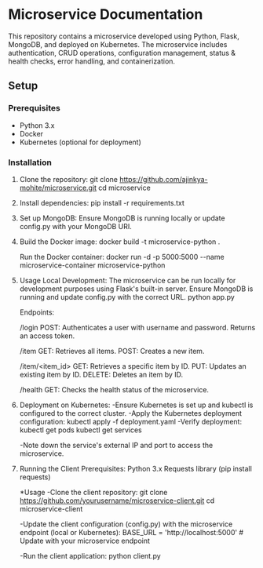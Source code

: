 # Microservice Documentation

This repository contains a microservice developed using Python, Flask, MongoDB, and deployed on Kubernetes. The microservice includes authentication, CRUD operations, configuration management, status & health checks, error handling, and containerization.

## Setup

### Prerequisites

- Python 3.x
- Docker
- Kubernetes (optional for deployment)

### Installation

1. Clone the repository:
   git clone https://github.com/ajinkya-mohite/microservice.git
   cd microservice

2. Install dependencies:
   pip install -r requirements.txt

3. Set up MongoDB:
   Ensure MongoDB is running locally or update config.py with your MongoDB URI.

4. Build the Docker image:
   docker build -t microservice-python .

   Run the Docker container:
   docker run -d -p 5000:5000 --name microservice-container microservice-python

5. Usage
   Local Development: The microservice can be run locally for development purposes using Flask's built-in server.
   Ensure MongoDB is running and update config.py with the correct URL.
   python app.py

   Endpoints:

   /login
    POST: Authenticates a user with username and password. Returns an access token.

   /item
    GET: Retrieves all items.
    POST: Creates a new item.

   /item/<item_id>
    GET: Retrieves a specific item by ID.
    PUT: Updates an existing item by ID.
    DELETE: Deletes an item by ID.

   /health
    GET: Checks the health status of the microservice.

6. Deployment on Kubernetes:
   -Ensure Kubernetes is set up and kubectl is configured to the correct cluster.
   -Apply the Kubernetes deployment configuration:
             kubectl apply -f deployment.yaml
   -Verify deployment:
             kubectl get pods
             kubectl get services
   
   -Note down the service's external IP and port to access the microservice.

7. Running the Client
   Prerequisites:
   Python 3.x
   Requests library (pip install requests)
   
   *Usage
      -Clone the client repository:
           git clone https://github.com/yourusername/microservice-client.git
           cd microservice-client

      -Update the client configuration (config.py) with the microservice endpoint (local or Kubernetes):
           BASE_URL = 'http://localhost:5000'  # Update with your microservice endpoint

      -Run the client application:
           python client.py


   
   
